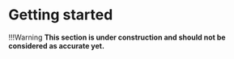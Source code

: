 # Getting started

!!!Warning
    **This section is under construction and should not be considered as accurate yet.**